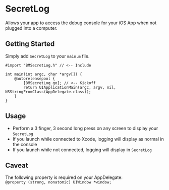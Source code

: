 # SecretLog

Allows your app to access the debug console for your iOS App when not plugged into a computer.

## Getting Started
Simply add `SecretLog` to your `main.m` file.

```objc
#import "BMSecretLog.h" // <-- Include

int main(int argc, char *argv[]) {
	@autoreleasepool {
		[BMSecretLog go]; // <-- Kickoff
		return UIApplicationMain(argc, argv, nil, NSStringFromClass(AppDelegate.class));
	}
}
```

## Usage
- Perform a 3 finger, 3 second long press on any screen to display your `SecretLog`  
- If you launch while connected to Xcode, logging will display as normal in the console
- If you launch while not connected, logging will display in `SecretLog`

## Caveat
The following property is required on your AppDelegate:  
`@property (strong, nonatomic) UIWindow *window;`
